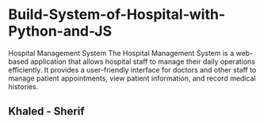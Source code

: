 # Build-System-of-Hospital-with-Python-and-JS

Hospital Management System
The Hospital Management System is a web-based application that allows hospital staff to manage their daily operations efficiently. It provides a user-friendly interface for doctors and other staff to manage patient appointments, view patient information, and record medical histories.


##  Khaled - Sherif
